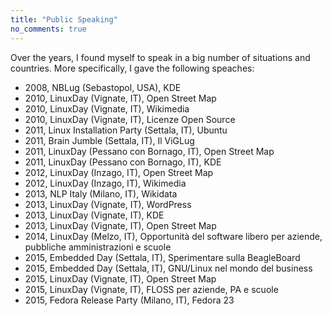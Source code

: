 ```yaml
---
title: "Public Speaking"
no_comments: true
---
```


Over the years, I found myself to speak in a big number of situations and countries.
More specifically, I gave the following speaches:

* 2008, NBLug (Sebastopol, USA), KDE
* 2010, LinuxDay (Vignate, IT), Open Street Map
* 2010, LinuxDay (Vignate, IT), Wikimedia
* 2010, LinuxDay (Vignate, IT), Licenze Open Source
* 2011, Linux Installation Party (Settala, IT), Ubuntu
* 2011, Brain Jumble (Settala, IT), Il ViGLug
* 2011, LinuxDay (Pessano con Bornago, IT), Open Street Map
* 2011, LinuxDay (Pessano con Bornago, IT), KDE
* 2012, LinuxDay (Inzago, IT), Open Street Map
* 2012, LinuxDay (Inzago, IT), Wikimedia
* 2013, NLP Italy (Milano, IT), Wikidata
* 2013, LinuxDay (Vignate, IT), WordPress
* 2013, LinuxDay (Vignate, IT), KDE
* 2013, LinuxDay (Vignate, IT), Open Street Map
* 2014, LinuxDay (Melzo, IT), Opportunità del software libero per aziende, pubbliche amministrazioni e scuole
* 2015, Embedded Day (Settala, IT), Sperimentare sulla BeagleBoard
* 2015, Embedded Day (Settala, IT), GNU/Linux nel mondo del business
* 2015, LinuxDay (Vignate, IT), Open Street Map
* 2015, LinuxDay (Vignate, IT), FLOSS per aziende, PA e scuole
* 2015, Fedora Release Party (Milano, IT), Fedora 23 
